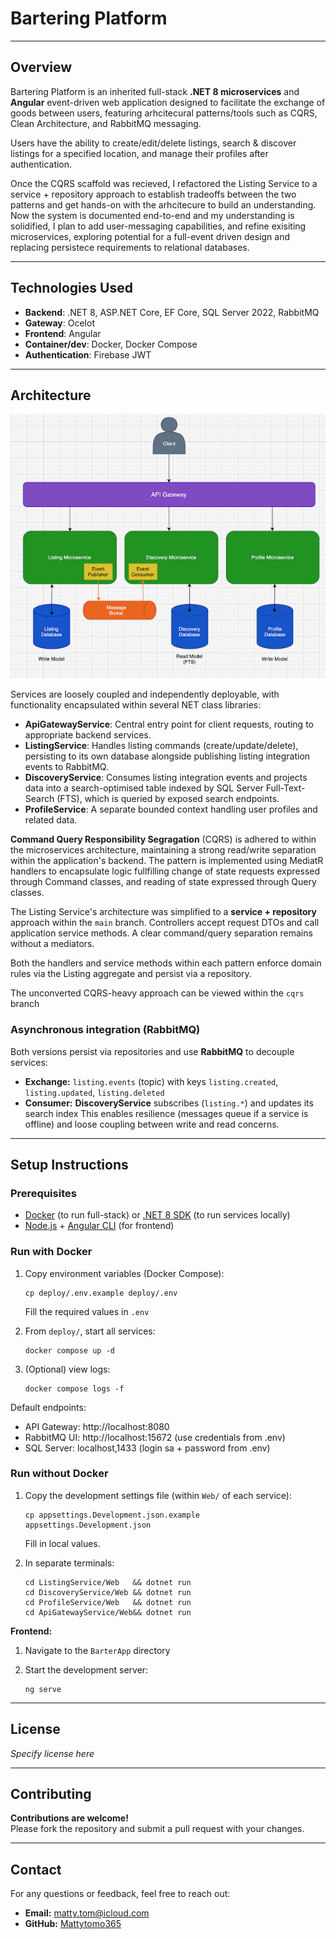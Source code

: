 # Bartering Platform

---

## Overview

Bartering Platform is an inherited full-stack **.NET 8 microservices** and **Angular** event-driven web application designed to facilitate the exchange of goods between users, featuring arhcitecural patterns/tools such as CQRS, Clean Architecture, and RabbitMQ messaging.

Users have the ability to create/edit/delete listings, search & discover listings for a specified location, and manage their profiles after authentication.

Once the CQRS scaffold was recieved, I refactored the Listing Service to a service + repository approach to establish tradeoffs between the two patterns and get hands-on with the arhcitecure to build an understanding. Now the system is documented end-to-end and my understanding is solidified, I plan to add user-messaging capabilities, and refine exisiting microservices, exploring potential for a full-event driven design and replacing persistece requirements to relational databases.

---

## Technologies Used
- **Backend**: .NET 8, ASP.NET Core, EF Core, SQL Server 2022, RabbitMQ
- **Gateway**: Ocelot
- **Frontend**: Angular
- **Container/dev**: Docker, Docker Compose
- **Authentication**: Firebase JWT


---

## Architecture

![image](diagrams/cqrs-diagram.png)

Services are loosely coupled and independently deployable, with functionality encapsulated within several NET class libraries:

- **ApiGatewayService**: Central entry point for client requests, routing to appropriate backend services.
- **ListingService**: Handles listing commands (create/update/delete), persisting to its own database alongside publishing listing integration events to RabbitMQ.
- **DiscoveryService**: Consumes listing integration events and projects data into a search-optimised table indexed by SQL Server Full-Text-Search (FTS), which is queried by exposed search endpoints.
- **ProfileService**: A separate bounded context handling user profiles and related data.

**Command Query Responsibility Segragation** (CQRS) is adhered to within the microservices architecture, maintaining a strong read/write separation within the application's backend. The pattern is implemented using MediatR handlers to encapsulate logic fullfilling change of state requests expressed through Command classes, and reading of state expressed through Query classes.

The Listing Service's architecture was simplified to a **service + repository** approach within the `main` branch. Controllers accept request DTOs and call application service methods. A clear command/query separation remains without a mediators.

Both the handlers and service methods within each pattern enforce domain rules via the Listing aggregate and persist via a repository.

The unconverted CQRS-heavy approach can be viewed within the `cqrs` branch

### Asynchronous integration (RabbitMQ)
Both versions persist via repositories and use **RabbitMQ** to decouple services:
- **Exchange:** `listing.events` (topic) with keys `listing.created`, `listing.updated`, `listing.deleted`
- **Consumer:** **DiscoveryService** subscribes (`listing.*`) and updates its search index
This enables resilience (messages queue if a service is offline) and loose coupling between write and read concerns.

---

## Setup Instructions

### Prerequisites
- [Docker](https://www.docker.com/) (to run full-stack) or [.NET 8 SDK](https://dotnet.microsoft.com/en-us/download/dotnet/8.0) (to run services locally)
- [Node.js](https://nodejs.org/) + [Angular CLI](https://angular.dev/tools/cli) (for frontend)

### Run with Docker

1. Copy environment variables (Docker Compose):
    ```
    cp deploy/.env.example deploy/.env
    ```
   Fill the required values in `.env`

2. From `deploy/`, start all services:
    ```
    docker compose up -d
    ```

3. (Optional) view logs:
    ```
    docker compose logs -f
    ```
Default endpoints:
- API Gateway: http://localhost:8080
- RabbitMQ UI: http://localhost:15672 (use credentials from .env)
- SQL Server: localhost,1433 (login sa + password from .env)

### Run without Docker

1. Copy the development settings file (within `Web/` of each service):
    ```
    cp appsettings.Development.json.example appsettings.Development.json
    ```
    Fill in local values.

2. In separate terminals:

    ```
    cd ListingService/Web   && dotnet run
    cd DiscoveryService/Web && dotnet run
    cd ProfileService/Web   && dotnet run
    cd ApiGatewayService/Web&& dotnet run

    ```

**Frontend:**

1. Navigate to the `BarterApp` directory

2. Start the development server:
    ```
    ng serve
    ```

---

## License

*Specify license here*

---
## Contributing

**Contributions are welcome!**  
Please fork the repository and submit a pull request with your changes.

---

## Contact

For any questions or feedback, feel free to reach out:

- **Email:** matty.tom@icloud.com
- **GitHub:** [Mattytomo365](https://github.com/Mattytomo365)
